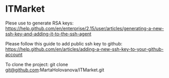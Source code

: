 # ITMarket
Plese use to generate RSA keys:
https://help.github.com/en/enterprise/2.15/user/articles/generating-a-new-ssh-key-and-adding-it-to-the-ssh-agent

Please follow this guide to add public ssh key to github:
https://help.github.com/en/articles/adding-a-new-ssh-key-to-your-github-account

To clone the project: git clone git@github.com:MartaHolovanova/ITMarket.git
